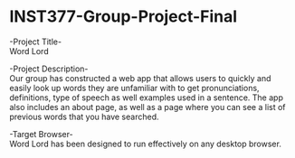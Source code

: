 # INST377-Group-Project-Final

-Project Title-
<br>
Word Lord

-Project Description-
<br>
Our group has constructed a web app that allows users to quickly and easily look up words they are unfamiliar with to get pronunciations, definitions, type of speech as well examples used in a sentence. The app also includes an about page, as well as a page where you can see a list of previous words that you have searched.

-Target Browser-
<br>
Word Lord has been designed to run effectively on any desktop browser.


